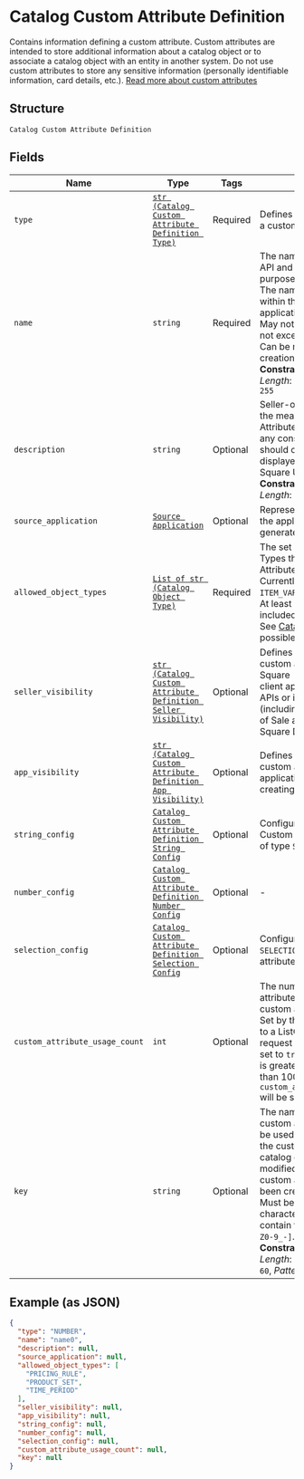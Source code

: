 
# Catalog Custom Attribute Definition

Contains information defining a custom attribute. Custom attributes are
intended to store additional information about a catalog object or to associate a
catalog object with an entity in another system. Do not use custom attributes
to store any sensitive information (personally identifiable information, card details, etc.).
[Read more about custom attributes](https://developer.squareup.com/docs/catalog-api/add-custom-attributes)

## Structure

`Catalog Custom Attribute Definition`

## Fields

| Name | Type | Tags | Description |
|  --- | --- | --- | --- |
| `type` | [`str (Catalog Custom Attribute Definition Type)`](../../doc/models/catalog-custom-attribute-definition-type.md) | Required | Defines the possible types for a custom attribute. |
| `name` | `string` | Required | The name of this definition for API and seller-facing UI purposes.<br>The name must be unique within the (merchant, application) pair. Required.<br>May not be empty and may not exceed 255 characters. Can be modified after creation.<br>**Constraints**: *Minimum Length*: `1`, *Maximum Length*: `255` |
| `description` | `string` | Optional | Seller-oriented description of the meaning of this Custom Attribute,<br>any constraints that the seller should observe, etc. May be displayed as a tooltip in Square UIs.<br>**Constraints**: *Maximum Length*: `255` |
| `source_application` | [`Source Application`](../../doc/models/source-application.md) | Optional | Represents information about the application used to generate a change. |
| `allowed_object_types` | [`List of str (Catalog Object Type)`](../../doc/models/catalog-object-type.md) | Required | The set of Catalog Object Types that this Custom Attribute may be applied to.<br>Currently, only `ITEM` and `ITEM_VARIATION` are allowed. At least one type must be included.<br>See [CatalogObjectType](#type-catalogobjecttype) for possible values |
| `seller_visibility` | [`str (Catalog Custom Attribute Definition Seller Visibility)`](../../doc/models/catalog-custom-attribute-definition-seller-visibility.md) | Optional | Defines the visibility of a custom attribute to sellers in Square<br>client applications, Square APIs or in Square UIs (including Square Point<br>of Sale applications and Square Dashboard). |
| `app_visibility` | [`str (Catalog Custom Attribute Definition App Visibility)`](../../doc/models/catalog-custom-attribute-definition-app-visibility.md) | Optional | Defines the visibility of a custom attribute to applications other than their<br>creating application. |
| `string_config` | [`Catalog Custom Attribute Definition String Config`](../../doc/models/catalog-custom-attribute-definition-string-config.md) | Optional | Configuration associated with Custom Attribute Definitions of type `STRING`. |
| `number_config` | [`Catalog Custom Attribute Definition Number Config`](../../doc/models/catalog-custom-attribute-definition-number-config.md) | Optional | - |
| `selection_config` | [`Catalog Custom Attribute Definition Selection Config`](../../doc/models/catalog-custom-attribute-definition-selection-config.md) | Optional | Configuration associated with `SELECTION`-type custom attribute definitions. |
| `custom_attribute_usage_count` | `int` | Optional | The number of custom attributes that reference this<br>custom attribute definition. Set by the server in response to a ListCatalog<br>request with `include_counts` set to `true`.  If the actual count is greater<br>than 100, `custom_attribute_usage_count` will be set to `100`. |
| `key` | `string` | Optional | The name of the desired custom attribute key that can be used to access<br>the custom attribute value on catalog objects. Cannot be modified after the<br>custom attribute definition has been created.<br>Must be between 1 and 60 characters, and may only contain the characters `[a-zA-Z0-9_-]`.<br>**Constraints**: *Minimum Length*: `1`, *Maximum Length*: `60`, *Pattern*: `^[a-zA-Z0-9_-]*$` |

## Example (as JSON)

```json
{
  "type": "NUMBER",
  "name": "name0",
  "description": null,
  "source_application": null,
  "allowed_object_types": [
    "PRICING_RULE",
    "PRODUCT_SET",
    "TIME_PERIOD"
  ],
  "seller_visibility": null,
  "app_visibility": null,
  "string_config": null,
  "number_config": null,
  "selection_config": null,
  "custom_attribute_usage_count": null,
  "key": null
}
```

